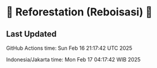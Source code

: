 
# 🌳 Reforestation (Reboisasi) 🌲

## Last Updated

GitHub Actions time: Sun Feb 16 21:17:42 UTC 2025

Indonesia/Jakarta time: Mon Feb 17 04:17:42 WIB 2025

